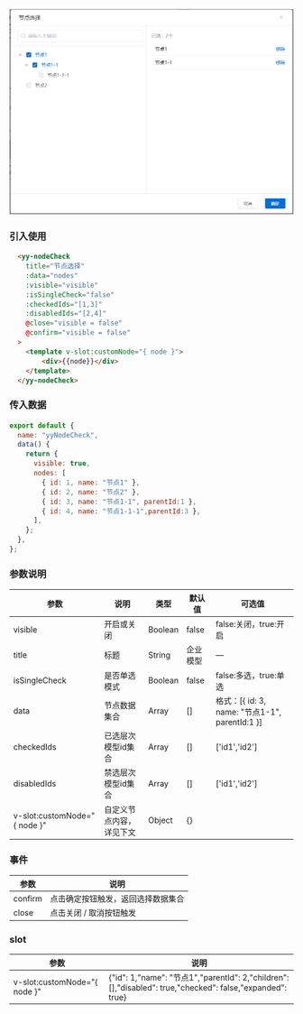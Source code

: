 ![节点选择](../images/node-check.png)
### 引入使用

```html
  <yy-nodeCheck
    title="节点选择"
    :data="nodes"
    :visible="visible"
    :isSingleCheck="false"
    :checkedIds="[1,3]"
    :disabledIds="[2,4]"
    @close="visible = false"
    @confirm="visible = false"
  >
    <template v-slot:customNode="{ node }">
        <div>{{node}}</div>
    </template>
  </yy-nodeCheck>
```

### 传入数据

```js
export default {
  name: "yyNodeCheck",
  data() {
    return {
      visible: true,
      nodes: [
        { id: 1, name: "节点1" },
        { id: 2, name: "节点2" },
        { id: 3, name: "节点1-1", parentId:1 },
        { id: 4, name: "节点1-1-1",parentId:3 },
      ],
    };
  },
};
```

### 参数说明
| 参数            | 说明          | 类型    | 默认值   |   可选值 |
| --------------- | ------------- | ------- | ------- | ------------ | 
| visible         | 开启或关闭                 | Boolean  | false     | false:关闭，true:开启 | 
| title           | 标题                       | String   | 企业模型  | —                  | 
| isSingleCheck   | 是否单选模式               | Boolean  | false     | false:多选，true:单选 | 
| data            | 节点数据集合               | Array    | []        | 格式：[{ id: 3, name: "节点1-1", parentId:1 }] | 
| checkedIds      | 已选层次模型id集合             | Array    | []    | ['id1','id2']     |
| disabledIds     | 禁选层次模型id集合             | Array    | []    | ['id1','id2']     |
| v-slot:customNode="{ node }"   | 自定义节点内容，详见下文  | Object   | {}    |  |
 
### 事件
| 参数            | 说明                    |
| --------------- | ----------------------- |
| confirm         | 点击确定按钮触发，返回选择数据集合 |
| close           | 点击关闭 / 取消按钮触发  |

### slot
| 参数            | 说明                    |
| --------------- | ----------------------- |
| v-slot:customNode="{ node }" | {"id": 1,"name": "节点1","parentId": 2,"children": [],"disabled": true,"checked": false,"expanded": true} |
